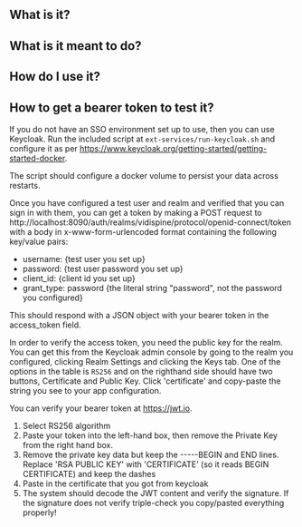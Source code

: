 ## What is it?

## What is it meant to do?

## How do I use it?

## How to get a bearer token to test it?

If you do not have an SSO environment set up to use, then you can use Keycloak.
Run the included script at `ext-services/run-keycloak.sh` and configure it as per https://www.keycloak.org/getting-started/getting-started-docker.

The script should configure a docker volume to persist your data across restarts.

Once you have configured a test user and realm and verified that you can sign in with them,
you can get a token by making a POST request to http://localhost:8090/auth/realms/vidispine/protocol/openid-connect/token with
a body in x-www-form-urlencoded format containing the following key/value pairs:
- username: {test user you set up}
- password:  {test user password you set up}
- client_id: {client id you set up}
- grant_type: password {the literal string "password", not the password you configured}

This should respond with a JSON object with your bearer token in the access_token field.

In order to verify the access token, you need the public key for the realm.
You can get this from the Keycloak admin console by going to the realm you configured,
clicking Realm Settings and clicking the Keys tab.
One of the options in the table is `RS256` and on the righthand side should have two buttons, Certificate and Public Key.
Click 'certificate' and copy-paste the string you see to your app configuration.

You can verify your bearer token at https://jwt.io.
1. Select RS256 algorithm
2. Paste your token into the left-hand box, then remove the Private Key from the right hand box.
3. Remove the private key data but keep the -----BEGIN and END lines. Replace 'RSA PUBLIC KEY' with 'CERTIFICATE' (so it reads BEGIN CERTIFICATE) and keep the dashes
4. Paste in the certificate that you got from keycloak
5. The system should decode the JWT content and verify the signature.  If the signature does not verify triple-check you copy/pasted
everything properly!

